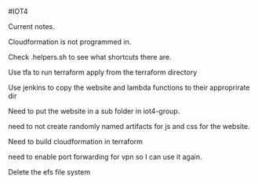 #IOT4

Current notes.

Cloudformation is not programmed in.

Check .helpers.sh to see what shortcuts there are.

Use tfa to run terraform apply from the terraform directory

Use jenkins to copy the website and lambda functions to their approprirate dir

Need to put the website in a sub folder in iot4-group.

need to not create randomly named artifacts for js and css for the website.

Need to build cloudformation in terraform

need to enable port forwarding for vpn so I can use it again.

Delete the efs file system
